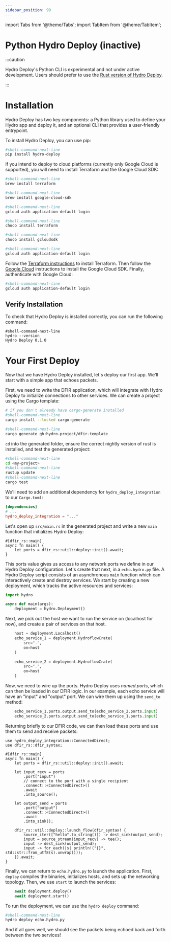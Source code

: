 ```yaml
---
sidebar_position: 99
---
```


import Tabs from '@theme/Tabs';
import TabItem from '@theme/TabItem';

# Python Hydro Deploy (inactive)

:::caution

Hydro Deploy's Python CLI is experimental and not under active development. Users should prefer to use the [Rust version of Hydro Deploy](/docs/hydro/deploy).

:::

# Installation
Hydro Deploy has two key components: a Python library used to define your Hydro app and deploy it, and an optional CLI that provides a user-friendly entrypoint.

To install Hydro Deploy, you can use pip:

```bash
#shell-command-next-line
pip install hydro-deploy
```

If you intend to deploy to cloud platforms (currently only Google Cloud is supported), you will need to install Terraform and the Google Cloud SDK:

<Tabs groupId="operating-systems">
<TabItem value="mac" label="macOS">

```bash
#shell-command-next-line
brew install terraform

#shell-command-next-line
brew install google-cloud-sdk

#shell-command-next-line
gcloud auth application-default login
```

</TabItem>
<TabItem value="win" label="Windows">

```bash
#shell-command-next-line
choco install terraform

#shell-command-next-line
choco install gcloudsdk

#shell-command-next-line
gcloud auth application-default login
```

</TabItem>
<TabItem value="linux" label="Linux">

Follow the [Terraform instructions](https://developer.hashicorp.com/terraform/tutorials/gcp-get-started/install-cli) to install Terraform. Then follow the [Google Cloud](https://cloud.google.com/sdk/docs/install#linux) instructions to install the Google Cloud SDK. Finally, authenticate with Google Cloud:

```bash
#shell-command-next-line
gcloud auth application-default login
```

</TabItem>
</Tabs>

## Verify Installation
To check that Hydro Deploy is installed correctly, you can run the following command:

```console
#shell-command-next-line
hydro --version
Hydro Deploy 0.1.0
```

# Your First Deploy
Now that we have Hydro Deploy installed, let's deploy our first app. We'll start with a simple app that echoes packets.

First, we need to write the DFIR application, which will integrate with Hydro Deploy to initialize connections to other services. We can create a project using the Cargo template:

```bash
# if you don't already have cargo-generate installed
#shell-command-next-line
cargo install --locked cargo-generate

#shell-command-next-line
cargo generate gh:hydro-project/dfir-template
```

`cd` into the generated folder, ensure the correct nightly version of rust is installed, and test the generated project:
```bash
#shell-command-next-line
cd <my-project>
#shell-command-next-line
rustup update
#shell-command-next-line
cargo test
```

We'll need to add an additional dependency for `hydro_deploy_integration` to our `Cargo.toml`:

```toml
[dependencies]
# ...
hydro_deploy_integration = "..."
```

Let's open up `src/main.rs` in the generated project and write a new `main` function that initializes Hydro Deploy:

```rust,ignore
#[dfir_rs::main]
async fn main() {
    let ports = dfir_rs::util::deploy::init().await;
}
```

This ports value gives us access to any network ports we define in our Hydro Deploy configuration. Let's create that next, in a `echo.hydro.py` file. A Hydro Deploy script consists of an asynchronous `main` function which can interactively create and destroy services. We start by creating a new deployment, which tracks the active resources and services:

```python
import hydro

async def main(args):
    deployment = hydro.Deployment()
```

Next, we pick out the host we want to run the service on (localhost for now), and create a pair of services on that host.

```python
    host = deployment.Localhost()
    echo_service_1 = deployment.HydroflowCrate(
        src=".",
        on=host
    )

    echo_service_2 = deployment.HydroflowCrate(
        src=".",
        on=host
    )
```

Now, we need to wire up the ports. Hydro Deploy uses _named ports_, which can then be loaded in our DFIR logic. In our example, each echo service will have an "input" and "output" port. We can wire them up using the `send_to` method:

```python
    echo_service_1.ports.output.send_to(echo_service_2.ports.input)
    echo_service_2.ports.output.send_to(echo_service_1.ports.input)
```

Returning briefly to our DFIR code, we can then load these ports and use them to send and receive packets:

```rust,ignore
use hydro_deploy_integration::ConnectedDirect;
use dfir_rs::dfir_syntax;

#[dfir_rs::main]
async fn main() {
    let ports = dfir_rs::util::deploy::init().await;

    let input_recv = ports
        .port("input")
        // connect to the port with a single recipient
        .connect::<ConnectedDirect>()
        .await
        .into_source();

    let output_send = ports
        .port("output")
        .connect::<ConnectedDirect>()
        .await
        .into_sink();

    dfir_rs::util::deploy::launch_flow(dfir_syntax! {
        source_iter(["hello".to_string()]) -> dest_sink(output_send);
        input = source_stream(input_recv) -> tee();
        input -> dest_sink(output_send);
        input -> for_each(|s| println!("{}", std::str::from_utf8(s).unwrap()));
    }).await;
}
```

Finally, we can return to `echo.hydro.py` to launch the application. First, `deploy` compiles the binaries, initializes hosts, and sets up the networking topology. Then, we use `start` to launch the services:

```python
    await deployment.deploy()
    await deployment.start()
```

To run the deployment, we can use the `hydro deploy` command:

```bash
#shell-command-next-line
hydro deploy echo.hydro.py
```

And if all goes well, we should see the packets being echoed back and forth between the two services!

